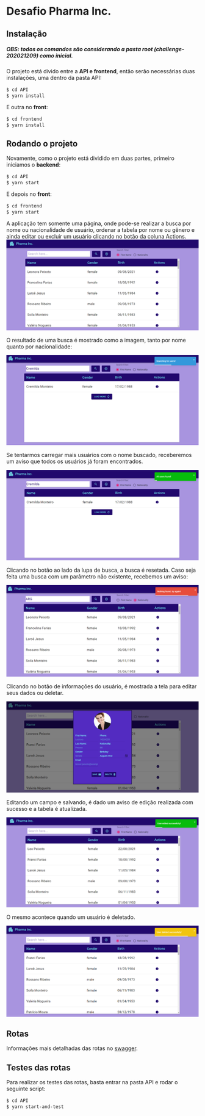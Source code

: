# Desafio Pharma Inc.

## Instalação
##### OBS: todos os comandos são considerando a pasta root (challenge-202021209) como inicial.

O projeto está divido entre a **API e frontend**, então serão necessárias duas instalações, uma dentro da pasta API:

    $ cd API
    $ yarn install

E outra no **front**:

    $ cd frontend
    $ yarn install

## Rodando o projeto

Novamente, como o projeto está dividido em duas partes, primeiro iniciamos o **backend**:

    $ cd API
    $ yarn start

E depois no **front**:

    $ cd frontend
    $ yarn start

A aplicação tem somente uma página, onde pode-se realizar a busca por nome ou nacionalidade de usuário, ordenar a tabela por nome ou gênero e ainda editar ou excluir um usuário clicando no botão da coluna Actions.
![pag_inicial](frontend/src/styles/images/pagina_inicial.png)

O resultado de uma busca é mostrado como a imagem, tanto por nome quanto por nacionalidade:

![busca_por_nome_result](frontend/src/styles/images/busca_por_nome_result.png)

Se tentarmos carregar mais usuários com o nome buscado, receberemos um aviso que todos os usuários já foram encontrados.

![busca_por_nome_found](frontend/src/styles/images/busca_por_nome_users_found.png)

Clicando no botão ao lado da lupa de busca, a busca é resetada. Caso seja feita uma busca com um parâmetro não existente, recebemos um aviso:

![busca_por_nat](frontend/src/styles/images/busca_por_nat_not_found.png)

Clicando no botão de informações do usuário, é mostrada a tela para editar seus dados ou deletar.

![user_info](frontend/src/styles/images/user_info.png)

Editando um campo e salvando, é dado um aviso de edição realizada com sucesso e a tabela é atualizada.

![user_edit](frontend/src/styles/images/user_edit.png)

O mesmo acontece quando um usuário é deletado.

![user_delete](frontend/src/styles/images/user_delete.png)

## Rotas

Informações mais detalhadas das rotas no [swagger](https://petstore.swagger.io/?url=https://raw.githubusercontent.com/dutomazoni/challenge-20201209/master/API/Routes/swagger.yaml).

## Testes das rotas

Para realizar os testes das rotas, basta entrar na pasta API e rodar o seguinte script:

    $ cd API
    $ yarn start-and-test
